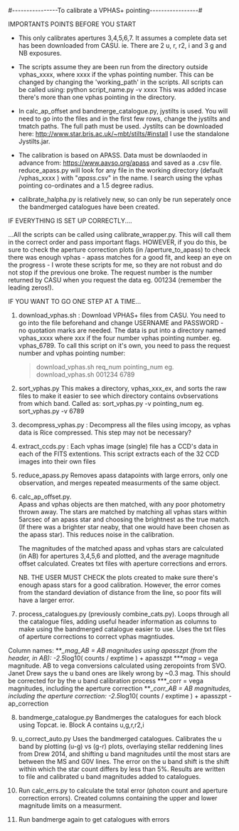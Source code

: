 #----------------To calibrate a VPHAS+ pointing-----------------#


IMPORTANTS POINTS BEFORE YOU START

- This only calibrates apertures 3,4,5,6,7. It assumes a complete data set has been downloaded from CASU. ie. There are 2 u, r, r2, i and 3 g and NB exposures. 

- The scripts assume they are been run from the directory outside vphas_xxxx, where xxxx if the vphas pointing number. This can be changed by changing the 'working_path' in the scripts. All scripts can be called using:
	python script_name.py -v xxxx
This was added incase there's more than one vphas pointing in the directory.

- In calc_ap_offset and bandmerge_catalogue.py, jystilts is used. You will need to go into the files and in the first few rows, change the jystilts and tmatch paths. The full path must be used. Jystilts can be downloaded here: 
http://www.star.bris.ac.uk/~mbt/stilts/#install
I use the standalone Jystilts.jar. 

- The calibration is based on APASS. Data must be downlaoded in advance from: https://www.aavso.org/apass  and saved as a .csv file. reduce_apass.py will look for any file in the working directory (default /vphas_xxxx ) with "*apass*.csv" in the name. I search using the vphas pointing co-ordinates and a 1.5 degree radius.

- calibrate_halpha.py is relatively new, so can only be run seperately once the bandmerged catalogues have been created. 


IF EVERYTHING IS SET UP CORRECTLY....

...All the scripts can be called using calibrate_wrapper.py. This will call them in the correct order and pass important flags. HOWEVER, if you do this, be sure to check the aperture correction plots  (in /aperture_to_apass) to check there was enough vphas - apass matches for a good fit, and keep an eye on the progress - I wrote these scripts for me, so they are not robust and do not stop if the previous one broke. The request number is the number returned by CASU when you request the data eg. 001234 (remember the leading zeros!).




IF YOU WANT TO GO ONE STEP AT A TIME...

1. download_vphas.sh : Download VPHAS+ files from CASU. You need to go into the file beforehand and change USERNAME and PASSWORD - no quotation marks are needed. The data is put into a directory named vphas_xxxx  where xxx if the four number vphas pointing number. eg. vphas_6789. To call this script on it's own, you need to pass the request number and vphas pointing number:
	> download_vphas.sh req_num pointing_num
eg. download_vphas.sh 001234 6789


2. sort_vphas.py  This makes a directory, vphas_xxx_ex, and sorts the raw files to make it easier to see which directory contains ovbservations from which band. 
Called as: sort_vphas.py -v pointing_num
eg. sort_vphas.py -v 6789


3. decompress_vphas.py : Decompress all the files using imcopy, as vphas data is Rice compressed. This step may not be necessary?

4. extract_ccds.py : Each vphas image (single) file has a CCD's data in each of the FITS extentions. This script extracts each of the 32 CCD images into their own files

5. reduce_apass.py  Removes apass datapoints with large errors, only one observation, and merges repeated measurments of the same object.


6. calc_ap_offset.py.   
	Apass and vphas objects are then matched, with any poor photometry thrown away.  The stars are matched by matching all vphas stars within 5arcsec of an apass star and choosing the brightnest as the true match. (If there was a brighter star neaby, that one would have been chosen as the apass star). This reduces noise in the calibration.  
	
	The magnitudes of the matched apass and vphas stars are calculated (in AB) for apertures 3,4,5,6 and plotted, and the average magnitude offset calculated. Creates txt files with aperture corrections and errors.
	
	NB. THE USER MUST CHECK the plots created to make sure there's enough apass stars for a good calibration. However, the error comes from the standard deviation of distance from the line, so poor fits will have a larger error.
	

7. process_catalogues.py  (previously combine_cats.py).  Loops through all the catalogue files, adding useful header information as columns to make using the bandmerged catalogue easier to use. Uses the txt files of aperture corrections to correct vphas magntiudes.  

Column names: ***_mag_AB = AB magnitudes using apasszpt (from the header, in AB):   -2.5*log10( counts / exptime ) + apasszpt
              ***_mag_ = vega magnitude. AB to vega conversions calculated using zeropoints from SVO. Janet Drew says the u band ones are likely wrong by ~0.3 mag. This should be corrected for by the u band calibration process
              ***_corr = vega magnitudes, including the aperture correction
              ***_corr_AB = AB magnitudes, including the aperture correction:  -2.5*log10( counts / exptime ) + apasszpt - ap_correction


8. bandmerge_catalogue.py  Bandmerges the catalogues for each block using Topcat. ie. Block A contains u,g,r,r2,i 

9. u_correct_auto.py  Uses the bandmerged catalogues. Calibrates the u band by plotting (u-g) vs (g-r) plots, overlaying stellar reddening lines from Drew 2014, and shifting u band magnitudes until the most stars are between the MS and G0V lines.
The error on the u band shift is the shift within which the star count differs by less than 5%.
Results are written to file and calibrated u band magnitudes added to catalogues.

10. Run calc_errs.py to calculate the total error (photon count and aperture correction errors). Created columns containing the upper and lower magnitude limits on a measurment.


11. Run bandmerge again to get catalogues with errors
